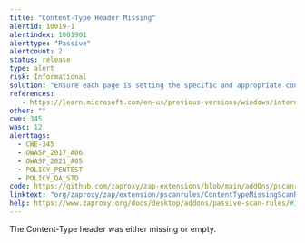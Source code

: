 ```yaml
---
title: "Content-Type Header Missing"
alertid: 10019-1
alertindex: 1001901
alerttype: "Passive"
alertcount: 2
status: release
type: alert
risk: Informational
solution: "Ensure each page is setting the specific and appropriate content-type value for the content being delivered."
references:
   - https://learn.microsoft.com/en-us/previous-versions/windows/internet-explorer/ie-developer/compatibility/gg622941(v=vs.85)
other: ""
cwe: 345
wasc: 12
alerttags: 
  - CWE-345
  - OWASP_2017_A06
  - OWASP_2021_A05
  - POLICY_PENTEST
  - POLICY_QA_STD
code: https://github.com/zaproxy/zap-extensions/blob/main/addOns/pscanrules/src/main/java/org/zaproxy/zap/extension/pscanrules/ContentTypeMissingScanRule.java
linktext: "org/zaproxy/zap/extension/pscanrules/ContentTypeMissingScanRule.java"
help: https://www.zaproxy.org/docs/desktop/addons/passive-scan-rules/#id-10019
---
```

The Content-Type header was either missing or empty.
